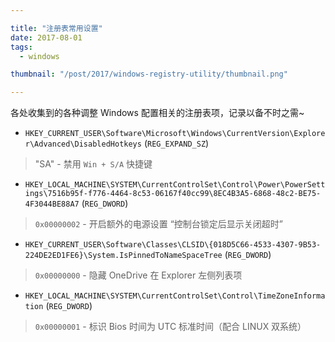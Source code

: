 ```yaml
---

title: "注册表常用设置"
date: 2017-08-01
tags: 
  - windows

thumbnail: "/post/2017/windows-registry-utility/thumbnail.png"

---
```



各处收集到的各种调整 Windows 配置相关的注册表项，记录以备不时之需~

* `HKEY_CURRENT_USER\Software\Microsoft\Windows\CurrentVersion\Explorer\Advanced\DisabledHotkeys` (`REG_EXPAND_SZ`)
> "SA" - 禁用 `Win + S/A` 快捷键
* `HKEY_LOCAL_MACHINE\SYSTEM\CurrentControlSet\Control\Power\PowerSettings\7516b95f-f776-4464-8c53-06167f40cc99\8EC4B3A5-6868-48c2-BE75-4F3044BE88A7` (`REG_DWORD`)
> `0x00000002` - 开启额外的电源设置 “控制台锁定后显示关闭超时”
* `HKEY_CURRENT_USER\Software\Classes\CLSID\{018D5C66-4533-4307-9B53-224DE2ED1FE6}\System.IsPinnedToNameSpaceTree` (`REG_DWORD`)
> `0x00000000` - 隐藏 OneDrive 在 Explorer 左侧列表项
* `HKEY_LOCAL_MACHINE\SYSTEM\CurrentControlSet\Control\TimeZoneInformation` (`REG_DWORD`)
> `0x00000001` - 标识 Bios 时间为 UTC 标准时间（配合 LINUX 双系统）
